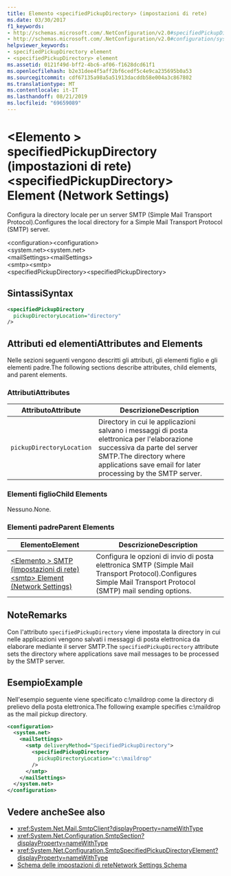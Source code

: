 ```yaml
---
title: Elemento <specifiedPickupDirectory> (impostazioni di rete)
ms.date: 03/30/2017
f1_keywords:
- http://schemas.microsoft.com/.NetConfiguration/v2.0#specifiedPickupDirectory
- http://schemas.microsoft.com/.NetConfiguration/v2.0#configuration/system.net/mailSettings/smtp/specifiedPickupDirectory
helpviewer_keywords:
- specifiedPickupDirectory element
- <specifiedPickupDirectory> element
ms.assetid: 0121f49d-bff2-4bc6-af06-f1628dcd61f1
ms.openlocfilehash: b2e31dee4f5aff2bf6cedf5c4e9ca235695b0a53
ms.sourcegitcommit: cdf67135a98a5a51913dacddb58e004a3c867802
ms.translationtype: MT
ms.contentlocale: it-IT
ms.lasthandoff: 08/21/2019
ms.locfileid: "69659089"
---
```

# <a name="specifiedpickupdirectory-element-network-settings"></a><span data-ttu-id="dddba-102">\<Elemento > specifiedPickupDirectory (impostazioni di rete)</span><span class="sxs-lookup"><span data-stu-id="dddba-102">\<specifiedPickupDirectory> Element (Network Settings)</span></span>
<span data-ttu-id="dddba-103">Configura la directory locale per un server SMTP (Simple Mail Transport Protocol).</span><span class="sxs-lookup"><span data-stu-id="dddba-103">Configures the local directory for a Simple Mail Transport Protocol (SMTP) server.</span></span>  
  
 <span data-ttu-id="dddba-104">\<configuration></span><span class="sxs-lookup"><span data-stu-id="dddba-104">\<configuration></span></span>  
<span data-ttu-id="dddba-105">\<system.net></span><span class="sxs-lookup"><span data-stu-id="dddba-105">\<system.net></span></span>  
<span data-ttu-id="dddba-106">\<mailSettings></span><span class="sxs-lookup"><span data-stu-id="dddba-106">\<mailSettings></span></span>  
<span data-ttu-id="dddba-107">\<smtp></span><span class="sxs-lookup"><span data-stu-id="dddba-107">\<smtp></span></span>  
<span data-ttu-id="dddba-108">\<specifiedPickupDirectory></span><span class="sxs-lookup"><span data-stu-id="dddba-108">\<specifiedPickupDirectory></span></span>  
  
## <a name="syntax"></a><span data-ttu-id="dddba-109">Sintassi</span><span class="sxs-lookup"><span data-stu-id="dddba-109">Syntax</span></span>  
  
```xml  
<specifiedPickupDirectory  
  pickupDirectoryLocation="directory"   
/>  
```  
  
## <a name="attributes-and-elements"></a><span data-ttu-id="dddba-110">Attributi ed elementi</span><span class="sxs-lookup"><span data-stu-id="dddba-110">Attributes and Elements</span></span>  
 <span data-ttu-id="dddba-111">Nelle sezioni seguenti vengono descritti gli attributi, gli elementi figlio e gli elementi padre.</span><span class="sxs-lookup"><span data-stu-id="dddba-111">The following sections describe attributes, child elements, and parent elements.</span></span>  
  
### <a name="attributes"></a><span data-ttu-id="dddba-112">Attributi</span><span class="sxs-lookup"><span data-stu-id="dddba-112">Attributes</span></span>  
  
|<span data-ttu-id="dddba-113">Attributo</span><span class="sxs-lookup"><span data-stu-id="dddba-113">Attribute</span></span>|<span data-ttu-id="dddba-114">Descrizione</span><span class="sxs-lookup"><span data-stu-id="dddba-114">Description</span></span>|  
|---------------|-----------------|  
|`pickupDirectoryLocation`|<span data-ttu-id="dddba-115">Directory in cui le applicazioni salvano i messaggi di posta elettronica per l'elaborazione successiva da parte del server SMTP.</span><span class="sxs-lookup"><span data-stu-id="dddba-115">The directory where applications save email for later processing by the SMTP server.</span></span>|  
  
### <a name="child-elements"></a><span data-ttu-id="dddba-116">Elementi figlio</span><span class="sxs-lookup"><span data-stu-id="dddba-116">Child Elements</span></span>  
 <span data-ttu-id="dddba-117">Nessuno.</span><span class="sxs-lookup"><span data-stu-id="dddba-117">None.</span></span>  
  
### <a name="parent-elements"></a><span data-ttu-id="dddba-118">Elementi padre</span><span class="sxs-lookup"><span data-stu-id="dddba-118">Parent Elements</span></span>  
  
|<span data-ttu-id="dddba-119">Elemento</span><span class="sxs-lookup"><span data-stu-id="dddba-119">Element</span></span>|<span data-ttu-id="dddba-120">Descrizione</span><span class="sxs-lookup"><span data-stu-id="dddba-120">Description</span></span>|  
|-------------|-----------------|  
|[<span data-ttu-id="dddba-121">\<Elemento > SMTP (impostazioni di rete)</span><span class="sxs-lookup"><span data-stu-id="dddba-121">\<smtp> Element (Network Settings)</span></span>](smtp-element-network-settings.md)|<span data-ttu-id="dddba-122">Configura le opzioni di invio di posta elettronica SMTP (Simple Mail Transport Protocol).</span><span class="sxs-lookup"><span data-stu-id="dddba-122">Configures Simple Mail Transport Protocol (SMTP) mail sending options.</span></span>|  
  
## <a name="remarks"></a><span data-ttu-id="dddba-123">Note</span><span class="sxs-lookup"><span data-stu-id="dddba-123">Remarks</span></span>  
 <span data-ttu-id="dddba-124">Con l'attributo `specifiedPickupDirectory` viene impostata la directory in cui nelle applicazioni vengono salvati i messaggi di posta elettronica da elaborare mediante il server SMTP.</span><span class="sxs-lookup"><span data-stu-id="dddba-124">The `specifiedPickupDirectory` attribute sets the directory where applications save mail messages to be processed by the SMTP server.</span></span>  
  
## <a name="example"></a><span data-ttu-id="dddba-125">Esempio</span><span class="sxs-lookup"><span data-stu-id="dddba-125">Example</span></span>  
 <span data-ttu-id="dddba-126">Nell'esempio seguente viene specificato c:\maildrop come la directory di prelievo della posta elettronica.</span><span class="sxs-lookup"><span data-stu-id="dddba-126">The following example specifies c:\maildrop as the mail pickup directory.</span></span>  
  
```xml  
<configuration>  
  <system.net>  
    <mailSettings>  
      <smtp deliveryMethod="SpecifiedPickupDirectory">  
        <specifiedPickupDirectory  
          pickupDirectoryLocation="c:\maildrop"  
        />  
      </smtp>  
    </mailSettings>  
  </system.net>  
</configuration>  
```  
  
## <a name="see-also"></a><span data-ttu-id="dddba-127">Vedere anche</span><span class="sxs-lookup"><span data-stu-id="dddba-127">See also</span></span>

- <xref:System.Net.Mail.SmtpClient?displayProperty=nameWithType>
- <xref:System.Net.Configuration.SmtpSection?displayProperty=nameWithType>
- <xref:System.Net.Configuration.SmtpSpecifiedPickupDirectoryElement?displayProperty=nameWithType>
- [<span data-ttu-id="dddba-128">Schema delle impostazioni di rete</span><span class="sxs-lookup"><span data-stu-id="dddba-128">Network Settings Schema</span></span>](index.md)
